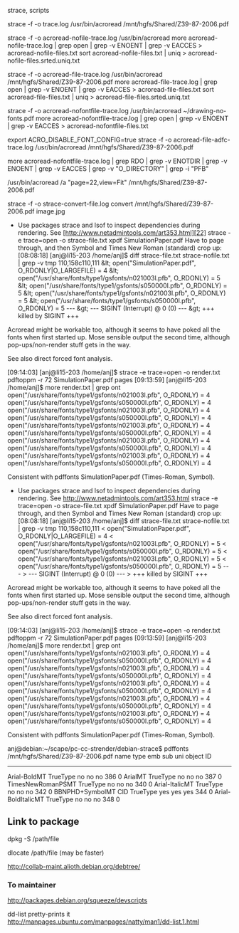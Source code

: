 

strace, scripts

strace -f -o trace.log /usr/bin/acroread /mnt/hgfs/Shared/Z39-87-2006.pdf

strace -f -o acroread-nofile-trace.log /usr/bin/acroread
more acroread-nofile-trace.log | grep open | grep -v ENOENT | grep -v EACCES > acroread-nofile-files.txt
sort acroread-nofile-files.txt | uniq > acroread-nofile-files.srted.uniq.txt

strace -f -o acroread-file-trace.log /usr/bin/acroread /mnt/hgfs/Shared/Z39-87-2006.pdf
more acroread-file-trace.log | grep open | grep -v ENOENT | grep -v EACCES > acroread-file-files.txt
sort acroread-file-files.txt | uniq > acroread-file-files.srted.uniq.txt

strace -f -o acroread-nofontfile-trace.log /usr/bin/acroread ~/drawing-no-fonts.pdf
more acroread-nofontfile-trace.log | grep open | grep -v ENOENT | grep -v EACCES > acroread-nofontfile-files.txt

export ACRO_DISABLE_FONT_CONFIG=true
strace -f -o acroread-file-adfc-trace.log /usr/bin/acroread /mnt/hgfs/Shared/Z39-87-2006.pdf 

more acroread-nofontfile-trace.log | grep RDO | grep -v ENOTDIR | grep -v ENOENT | grep -v EACCES | grep -v "O_DIRECTORY" | grep -i "PFB"

/usr/bin/acroread /a "page=22,view=Fit" /mnt/hgfs/Shared/Z39-87-2006.pdf 

strace -f -o strace-convert-file.log convert /mnt/hgfs/Shared/Z39-87-2006.pdf image.jpg

 - Use packages strace and lsof to inspect dependencies during rendering. See [http://www.netadmintools.com/art353.html][22]  strace -e trace=open -o strace-file.txt xpdf SimulationPaper.pdf Have to page through, and then Symbol and Times New Roman (standard) crop up: [08:08:18] [anj@li15-203 /home/anj]$ diff strace-file.txt strace-nofile.txt | grep -v tmp 110,158c110,111 &amp;lt; open("SimulationPaper.pdf", O_RDONLY|O_LARGEFILE) = 4 &amp;lt; open("/usr/share/fonts/type1/gsfonts/n021003l.pfb", O_RDONLY) = 5 &amp;lt; open("/usr/share/fonts/type1/gsfonts/s050000l.pfb", O_RDONLY) = 5 &amp;lt; open("/usr/share/fonts/type1/gsfonts/n021003l.pfb", O_RDONLY) = 5 &amp;lt; open("/usr/share/fonts/type1/gsfonts/s050000l.pfb", O_RDONLY) = 5 --- &amp;gt; --- SIGINT (Interrupt) @ 0 (0) --- &amp;gt; +++ killed by SIGINT +++

Acroread might be workable too, although it seems to have poked all the fonts when first started up. Mose sensible output the second time, although pop-ups/non-render stuff gets in the way.

See also direct forced font analysis.

[09:14:03] [anj@li15-203 /home/anj]$ strace -e trace=open -o render.txt pdftoppm -r 72 SimulationPaper.pdf pages [09:13:59] [anj@li15-203 /home/anj]$ more render.txt | grep ont open("/usr/share/fonts/type1/gsfonts/n021003l.pfb", O_RDONLY) = 4 open("/usr/share/fonts/type1/gsfonts/s050000l.pfb", O_RDONLY) = 4 open("/usr/share/fonts/type1/gsfonts/n021003l.pfb", O_RDONLY) = 4 open("/usr/share/fonts/type1/gsfonts/s050000l.pfb", O_RDONLY) = 4 open("/usr/share/fonts/type1/gsfonts/n021003l.pfb", O_RDONLY) = 4 open("/usr/share/fonts/type1/gsfonts/s050000l.pfb", O_RDONLY) = 4 open("/usr/share/fonts/type1/gsfonts/n021003l.pfb", O_RDONLY) = 4 open("/usr/share/fonts/type1/gsfonts/s050000l.pfb", O_RDONLY) = 4 open("/usr/share/fonts/type1/gsfonts/n021003l.pfb", O_RDONLY) = 4 open("/usr/share/fonts/type1/gsfonts/s050000l.pfb", O_RDONLY) = 4

Consistent with pdffonts SimulationPaper.pdf (Times-Roman, Symbol).


* Use packages strace and lsof to inspect dependencies during rendering. See http://www.netadmintools.com/art353.html strace -e trace=open -o strace-file.txt xpdf SimulationPaper.pdf Have to page through, and then Symbol and Times New Roman (standard) crop up: [08:08:18] [anj@li15-203 /home/anj]$ diff strace-file.txt strace-nofile.txt | grep -v tmp 110,158c110,111 &lt; open("SimulationPaper.pdf", O_RDONLY|O_LARGEFILE) = 4 &lt; open("/usr/share/fonts/type1/gsfonts/n021003l.pfb", O_RDONLY) = 5 &lt; open("/usr/share/fonts/type1/gsfonts/s050000l.pfb", O_RDONLY) = 5 &lt; open("/usr/share/fonts/type1/gsfonts/n021003l.pfb", O_RDONLY) = 5 &lt; open("/usr/share/fonts/type1/gsfonts/s050000l.pfb", O_RDONLY) = 5 --- &gt; --- SIGINT (Interrupt) @ 0 (0) --- &gt; +++ killed by SIGINT +++

Acroread might be workable too, although it seems to have poked all the fonts when first started up. Mose sensible output the second time, although pop-ups/non-render stuff gets in the way.

See also direct forced font analysis.

[09:14:03] [anj@li15-203 /home/anj]$ strace -e trace=open -o render.txt pdftoppm -r 72 SimulationPaper.pdf pages [09:13:59] [anj@li15-203 /home/anj]$ more render.txt | grep ont open("/usr/share/fonts/type1/gsfonts/n021003l.pfb", O_RDONLY) = 4 open("/usr/share/fonts/type1/gsfonts/s050000l.pfb", O_RDONLY) = 4 open("/usr/share/fonts/type1/gsfonts/n021003l.pfb", O_RDONLY) = 4 open("/usr/share/fonts/type1/gsfonts/s050000l.pfb", O_RDONLY) = 4 open("/usr/share/fonts/type1/gsfonts/n021003l.pfb", O_RDONLY) = 4 open("/usr/share/fonts/type1/gsfonts/s050000l.pfb", O_RDONLY) = 4 open("/usr/share/fonts/type1/gsfonts/n021003l.pfb", O_RDONLY) = 4 open("/usr/share/fonts/type1/gsfonts/s050000l.pfb", O_RDONLY) = 4 open("/usr/share/fonts/type1/gsfonts/n021003l.pfb", O_RDONLY) = 4 open("/usr/share/fonts/type1/gsfonts/s050000l.pfb", O_RDONLY) = 4

Consistent with pdffonts SimulationPaper.pdf (Times-Roman, Symbol).


anj@debian:~/scape/pc-cc-strender/debian-strace$ pdffonts /mnt/hgfs/Shared/Z39-87-2006.pdf 
name                                 type              emb sub uni object ID
------------------------------------ ----------------- --- --- --- ---------
Arial-BoldMT                         TrueType          no  no  no     386  0
ArialMT                              TrueType          no  no  no     387  0
TimesNewRomanPSMT                    TrueType          no  no  no     340  0
Arial-ItalicMT                       TrueType          no  no  no     342  0
BBNPHD+SymbolMT                      CID TrueType      yes yes yes    344  0
Arial-BoldItalicMT                   TrueType          no  no  no     348  0


Link to package
---------------
dpkg -S /path/file

dlocate /path/file (may be faster)

http://collab-maint.alioth.debian.org/debtree/

### To maintainer ###
http://packages.debian.org/squeeze/devscripts

dd-list pretty-prints it
http://manpages.ubuntu.com/manpages/natty/man1/dd-list.1.html

